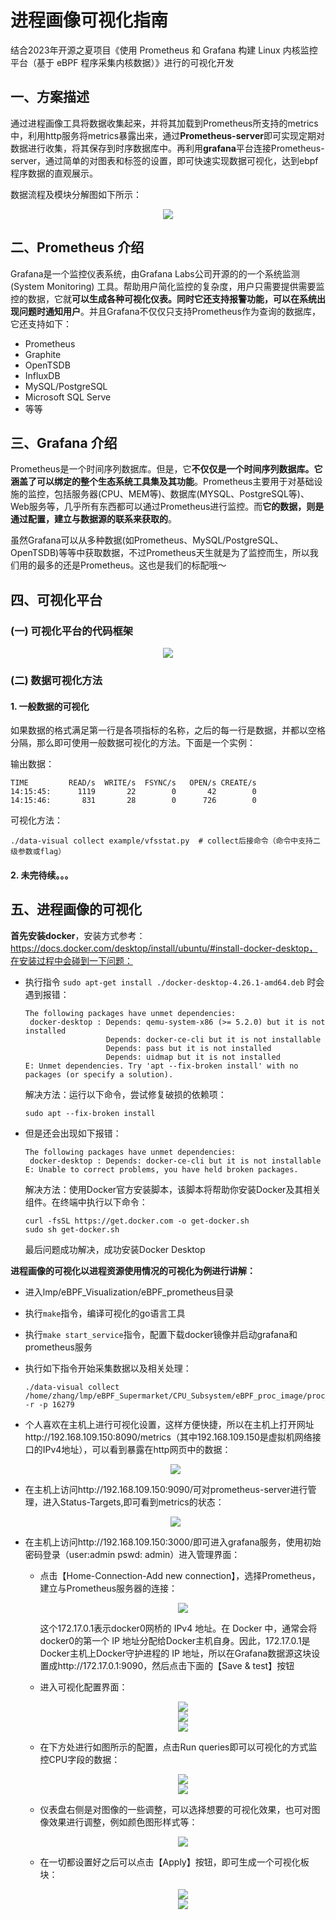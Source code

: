 # 进程画像可视化指南

结合2023年开源之夏项目《使用 Prometheus 和 Grafana 构建 Linux 内核监控平台（基于 eBPF 程序采集内核数据）》进行的可视化开发

## 一、方案描述

通过进程画像工具将数据收集起来，并将其加载到Prometheus所支持的metrics中，利用http服务将metrics暴露出来，通过**Prometheus-server**即可实现定期对数据进行收集，将其保存到时序数据库中。再利用**grafana**平台连接Prometheus-server，通过简单的对图表和标签的设置，即可快速实现数据可视化，达到ebpf程序数据的直观展示。

数据流程及模块分解图如下所示：

<div align='center'><img src="./images/data_module.png"></div>

## 二、Prometheus 介绍

Grafana是一个监控仪表系统，由Grafana Labs公司开源的的一个系统监测 (System Monitoring) 工具。帮助用户简化监控的复杂度，用户只需要提供需要监控的数据，它就**可以生成各种可视化仪表。同时它还支持报警功能，可以在系统出现问题时通知用户**。并且Grafana不仅仅只支持Prometheus作为查询的数据库，它还支持如下：

- Prometheus 
- Graphite
- OpenTSDB
- InfluxDB
- MySQL/PostgreSQL
- Microsoft SQL Serve
- 等等

## 三、Grafana 介绍

Prometheus是一个时间序列数据库。但是，它**不仅仅是一个时间序列数据库。它涵盖了可以绑定的整个生态系统工具集及其功能**。Prometheus主要用于对基础设施的监控，包括服务器(CPU、MEM等)、数据库(MYSQL、PostgreSQL等)、Web服务等，几乎所有东西都可以通过Prometheus进行监控。而**它的数据，则是通过配置，建立与数据源的联系来获取的**。

虽然Grafana可以从多种数据(如Prometheus、MySQL/PostgreSQL、OpenTSDB)等等中获取数据，不过Prometheus天生就是为了监控而生，所以我们用的最多的还是Prometheus。这也是我们的标配哦～

## 四、可视化平台

### (一) 可视化平台的代码框架

<div align='center'><img src="./images/code_framework.png"></div>

### (二) 数据可视化方法

#### 1. 一般数据的可视化

如果数据的格式满足第一行是各项指标的名称，之后的每一行是数据，并都以空格分隔，那么即可使用一般数据可视化的方法。下面是一个实例：

输出数据：

```
TIME         READ/s  WRITE/s  FSYNC/s   OPEN/s CREATE/s
14:15:45:      1119       22        0       42        0
14:15:46:       831       28        0      726        0
```

可视化方法：

```
./data-visual collect example/vfsstat.py  # collect后接命令（命令中支持二级参数或flag）
```

#### 2. 未完待续。。。

## 五、进程画像的可视化

**首先安装docker**，安装方式参考：https://docs.docker.com/desktop/install/ubuntu/#install-docker-desktop，在安装过程中会碰到一下问题：

- 执行指令 `sudo apt-get install ./docker-desktop-4.26.1-amd64.deb` 时会遇到报错：

  ```
  The following packages have unmet dependencies:
   docker-desktop : Depends: qemu-system-x86 (>= 5.2.0) but it is not installed
                    Depends: docker-ce-cli but it is not installable
                    Depends: pass but it is not installed
                    Depends: uidmap but it is not installed
  E: Unmet dependencies. Try 'apt --fix-broken install' with no packages (or specify a solution).
  ```

  解决方法：运行以下命令，尝试修复破损的依赖项：

  ```
  sudo apt --fix-broken install
  ```

- 但是还会出现如下报错：

  ```
  The following packages have unmet dependencies:
   docker-desktop : Depends: docker-ce-cli but it is not installable
  E: Unable to correct problems, you have held broken packages.
  ```

  解决方法：使用Docker官方安装脚本，该脚本将帮助你安装Docker及其相关组件。在终端中执行以下命令：

  ```
  curl -fsSL https://get.docker.com -o get-docker.sh
  sudo sh get-docker.sh
  ```

  最后问题成功解决，成功安装Docker Desktop

**进程画像的可视化以进程资源使用情况的可视化为例进行讲解：**

- 进入lmp/eBPF_Visualization/eBPF_prometheus目录

- 执行`make`指令，编译可视化的go语言工具

- 执行`make start_service`指令，配置下载docker镜像并启动grafana和prometheus服务

- 执行如下指令开始采集数据以及相关处理：

  ```
  ./data-visual collect /home/zhang/lmp/eBPF_Supermarket/CPU_Subsystem/eBPF_proc_image/proc_image -r -p 16279
  ```

- 个人喜欢在主机上进行可视化设置，这样方便快捷，所以在主机上打开网址http://192.168.109.150:8090/metrics（其中192.168.109.150是虚拟机网络接口的IPv4地址），可以看到暴露在http网页中的数据：

  <div align='center'><img src="./images/metrics.png"></div>

- 在主机上访问http://192.168.109.150:9090/可对prometheus-server进行管理，进入Status-Targets,即可看到metrics的状态：

  <div align='center'><img src="./images/targets.png"></div>

- 在主机上访问http://192.168.109.150:3000/即可进入grafana服务，使用初始密码登录（user:admin pswd: admin）进入管理界面：

  - 点击【Home-Connection-Add new connection】，选择Prometheus，建立与Prometheus服务器的连接：

    <div align='center'><img src="./images/http.png"></div>

    这个172.17.0.1表示docker0网桥的 IPv4 地址。在 Docker 中，通常会将docker0的第一个 IP 地址分配给Docker主机自身。因此，172.17.0.1是 Docker主机上Docker守护进程的 IP 地址，所以在Grafana数据源这块设置成http://172.17.0.1:9090，然后点击下面的【Save & test】按钮

  - 进入可视化配置界面：

    <div align='center'><img src="./images/add.png"></div>

    <div align='center'><img src="./images/add_vis.png"></div>

    <div align='center'><img src="./images/prometheus.png"></div>

  - 在下方处进行如图所示的配置，点击Run queries即可以可视化的方式监控CPU字段的数据：

    <div align='center'><img src="./images/cpu.png"></div>

    <div align='center'><img src="./images/display.png"></div>

  - 仪表盘右侧是对图像的一些调整，可以选择想要的可视化效果，也可对图像效果进行调整，例如颜色图形样式等：

    <div align='center'><img src="./images/right.png"></div>

  - 在一切都设置好之后可以点击【Apply】按钮，即可生成一个可视化板块：

    <div align='center'><img src="./images/apply.png"></div>

    <div align='center'><img src="./images/board.png"></div>